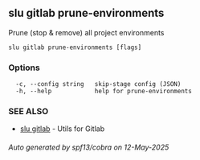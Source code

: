 ## slu gitlab prune-environments

Prune (stop & remove) all project environments

```
slu gitlab prune-environments [flags]
```

### Options

```
  -c, --config string   skip-stage config (JSON)
  -h, --help            help for prune-environments
```

### SEE ALSO

* [slu gitlab](slu_gitlab.md)	 - Utils for Gitlab

###### Auto generated by spf13/cobra on 12-May-2025
